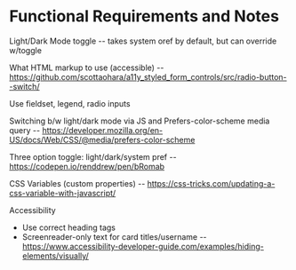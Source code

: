 # Functional Requirements and Notes

Light/Dark Mode toggle -- takes system oref by default, but can override w/toggle

What HTML markup to use (accessible) -- https://github.com/scottaohara/a11y_styled_form_controls/src/radio-button--switch/

Use fieldset, legend, radio inputs

Switching b/w light/dark mode via JS and
Prefers-color-scheme media query -- https://developer.mozilla.org/en-US/docs/Web/CSS/@media/prefers-color-scheme

Three option toggle: light/dark/system pref -- https://codepen.io/renddrew/pen/bRomab

CSS Variables (custom properties) -- https://css-tricks.com/updating-a-css-variable-with-javascript/


Accessibility

- Use correct heading tags
- Screenreader-only text for card titles/username -- https://www.accessibility-developer-guide.com/examples/hiding-elements/visually/
